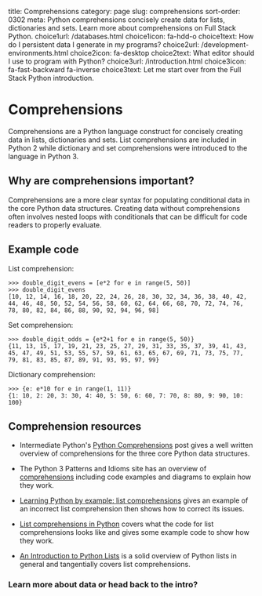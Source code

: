 title: Comprehensions
category: page
slug: comprehensions
sort-order: 0302
meta: Python comprehensions concisely create data for lists, dictionaries and sets. Learn more about comprehensions on Full Stack Python.
choice1url: /databases.html
choice1icon: fa-hdd-o
choice1text: How do I persistent data I generate in my programs?
choice2url: /development-environments.html
choice2icon: fa-desktop
choice2text: What editor should I use to program with Python?
choice3url: /introduction.html
choice3icon: fa-fast-backward fa-inverse
choice3text: Let me start over from the Full Stack Python introduction.


# Comprehensions
Comprehensions are a Python language construct for concisely creating data
in lists, dictionaries and sets. List comprehensions are included in Python 2
while dictionary and set comprehensions were introduced to the language in
Python 3.


## Why are comprehensions important?
Comprehensions are a more clear syntax for populating conditional data in the 
core Python data structures. Creating data without comprehensions often 
involves nested loops with conditionals that can be difficult for code
readers to properly evaluate.


## Example code
List comprehension:

    >>> double_digit_evens = [e*2 for e in range(5, 50)]
    >>> double_digit_evens
    [10, 12, 14, 16, 18, 20, 22, 24, 26, 28, 30, 32, 34, 36, 38, 40, 42, 44, 46, 48, 50, 52, 54, 56, 58, 60, 62, 64, 66, 68, 70, 72, 74, 76, 78, 80, 82, 84, 86, 88, 90, 92, 94, 96, 98]


Set comprehension:

    >>> double_digit_odds = {e*2+1 for e in range(5, 50)}
    {11, 13, 15, 17, 19, 21, 23, 25, 27, 29, 31, 33, 35, 37, 39, 41, 43, 45, 47, 49, 51, 53, 55, 57, 59, 61, 63, 65, 67, 69, 71, 73, 75, 77, 79, 81, 83, 85, 87, 89, 91, 93, 95, 97, 99}

Dictionary comprehension:
    
    >>> {e: e*10 for e in range(1, 11)}
    {1: 10, 2: 20, 3: 30, 4: 40, 5: 50, 6: 60, 7: 70, 8: 80, 9: 90, 10: 100}


## Comprehension resources
* Intermediate Python's 
  [Python Comprehensions](http://intermediatepythonista.com/python-comprehensions)
  post gives a well written overview of comprehensions for the three core 
  Python data structures.

* The Python 3 Patterns and Idioms site has an overview of 
  [comprehensions](http://python-3-patterns-idioms-test.readthedocs.org/en/latest/Comprehensions.html)
  including code examples and diagrams to explain how they work.

* [Learning Python by example: list comprehensions](http://blog.cdleary.com/2010/04/learning-python-by-example-list-comprehensions/)
  gives an example of an incorrect list comprehension then shows how to
  correct its issues.

* [List comprehensions in Python](http://www.pythonforbeginners.com/basics/list-comprehensions-in-python)
  covers what the code for list comprehensions looks like and gives some
  example code to show how they work.

* [An Introduction to Python Lists](http://effbot.org/zone/python-list.htm)
  is a solid overview of Python lists in general and tangentially covers 
  list comprehensions.


### Learn more about data or head back to the intro?
